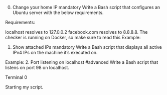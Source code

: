 0. Change your home IP
mandatory
Write a Bash script that configures an Ubuntu server with the below requirements.

Requirements:

localhost resolves to 127.0.0.2
facebook.com resolves to 8.8.8.8.
The checker is running on Docker, so make sure to read this
Example:
1. Show attached IPs
mandatory
Write a Bash script that displays all active IPv4 IPs on the machine it’s executed on.

Example:
2. Port listening on localhost
#advanced
Write a Bash script that listens on port 98 on localhost.

Terminal 0

Starting my script.


